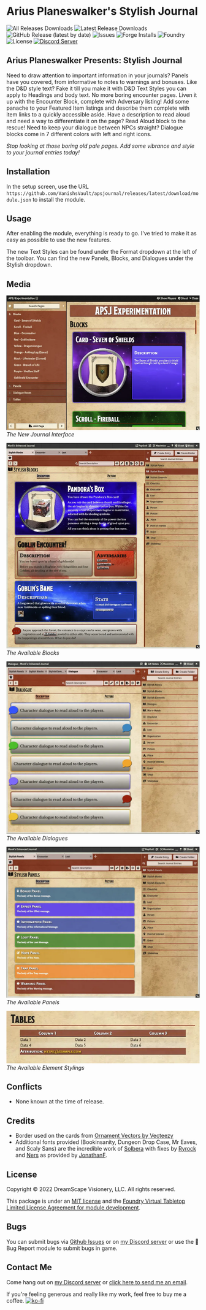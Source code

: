 # Arius Planeswalker's Stylish Journal

![All Releases Downloads](https://img.shields.io/github/downloads/VanishsVault/apsjournal/total?logo=GitHub) ![Latest Release Downloads](https://img.shields.io/github/downloads/VanishsVault/apsjournal/latest/total?logo=GitHub) ![GitHub Release (latest by date)](https://img.shields.io/github/v/release/VanishsVault/apsjournal?logo=GitHub) ![Issues](https://img.shields.io/github/issues/VanishsVault/apsjournal?logo=GitHub) ![Forge Installs](https://img.shields.io/badge/dynamic/json?color=green&label=Forge%20Installs&query=package.installs&suffix=%25&url=https%3A%2F%2Fforge-vtt.com%2Fapi%2Fbazaar%2Fpackage%2Fapsjournal) ![Foundry](https://img.shields.io/endpoint?url=https://foundryshields.com/version?url=https://raw.githubusercontent.com/VanishsVault/apsjournal/master/module.json&color=ff6400) ![License](https://img.shields.io/github/license/VanishsVault/apsjournal) [![Discord Server](https://img.shields.io/badge/-Discord-%232c2f33?logo=discord)](https://discord.gg/ge9GJXDsM2)

## Arius Planeswalker Presents: Stylish Journal

Need to draw attention to important information in your journals? Panels have you covered, from informative to notes to warnings and bonuses.
Like the D&D style text? Fake it till you make it with D&D Text Styles you can apply to Headings and body text.
No more boring encounter pages. Liven it up with the Encounter Block, complete with Adversary listing!
Add some panache to your Featured Item listings and describe them complete with item links to a quickly accessible aside.
Have a description to read aloud and need a way to differentiate it on the page? Read Aloud block to the rescue!
Need to keep your dialogue between NPCs straight? Dialogue blocks come in 7 different colors with left and right icons.

_Stop looking at those boring old pale pages. Add some vibrance and style to your journal entries today!_

## Installation

In the setup screen, use the URL `https://github.com/VanishsVault/apsjournal/releases/latest/download/module.json` to install the module.

## Usage

After enabling the module, everything is ready to go. I've tried to make it as easy as possible to use the new features.

The new Text Styles can be found under the Format dropdown at the left of the toolbar.
You can find the new Panels, Blocks, and Dialogues under the Stylish dropdown.

## Media

![ui](https://raw.githubusercontent.com/VanishsVault/apsjournal/master/media/apsjournal-journal.webp)
_The New Journal Interface_

![blocks](https://raw.githubusercontent.com/VanishsVault/apsjournal/master/media/apsjournal-blocks.webp)
_The Available Blocks_

![dialogues](https://raw.githubusercontent.com/VanishsVault/apsjournal/master/media/apsjournal-dialogues.webp)
_The Available Dialogues_

![panels](https://raw.githubusercontent.com/VanishsVault/apsjournal/master/media/apsjournal-panels.webp)
_The Available Panels_

![elements](https://raw.githubusercontent.com/VanishsVault/apsjournal/master/media/apsjournal-tables.webp)
_The Available Element Stylings_

## Conflicts

- None known at the time of release.

## Credits

- Border used on the cards from [Ornament Vectors by Vecteezy](https://www.vecteezy.com/free-vector/ornament)
- Additional fonts provided (Bookinsanity, Dungeon Drop Case, Mr Eaves, and Scaly Sans) are the incredible work of [Solbera](https://www.reddit.com/r/UnearthedArcana/comments/3vpphx/5e_font_package_embeddable_cc_edition/) with fixes by [Ryrock](https://www.reddit.com/r/UnearthedArcana/comments/4loka0/fixed_versions_of_solberas_fonts/) and [Ners](https://www.reddit.com/r/UnearthedArcana/comments/71wzc2/new_indesign_template_and_open_source_fonts/) as provided by [JonathanF](https://github.com/jonathonf/solbera-dnd-fonts).

## License

Copyright © 2022 DreamScape Visionery, LLC. All rights reserved.

This package is under an [MIT license](LICENSE) and the [Foundry Virtual Tabletop Limited License Agreement for module development](https://foundryvtt.com/article/license/).

## Bugs

You can submit bugs via [Github Issues](https://github.com/VanishsVault/apsjournal/issues/new/choose) or on [my Discord server](https://discord.gg/ge9GJXDsM2) or use the :bug: Bug Report module to submit bugs in game.

## Contact Me

Come hang out on [my Discord server](https://discord.gg/ge9GJXDsM2) or [click here to send me an email](mailto:chris@vanclevefamily.net?subject=Arius%20Planeswalker's%20Stylish%20Journal%20module%20for%20Foundry%20VTT).

If you're feeling generous and really like my work, feel free to buy me a coffee. [![ko-fi](https://ko-fi.com/img/githubbutton_sm.svg)](https://ko-fi.com/E1E7DW6GZ)
